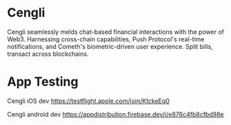 # Cengli

Cengli seamlessly melds chat-based financial interactions with the power of Web3. Harnessing cross-chain capabilities, Push Protocol's real-time notifications, and Cometh's biometric-driven user experience. Split bills, transact across blockchains.


# App Testing

Cengli iOS dev
https://testflight.apple.com/join/KtckeEq0

Cengli android dev
https://appdistribution.firebase.dev/i/e876c4fb8cfbd98e

